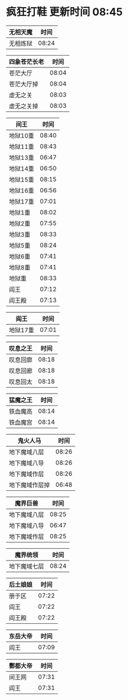 # 疯狂打鞋 更新时间 08:45

| 无相天魔   | 时间    |
|--------|-------|
| 无相炼狱 | 08:24 |

| 四象苍茫长老   | 时间    |
|--------|-------|
| 苍茫大厅 | 08:04 |
| 苍茫大厅掉 | 08:04 |
| 虚无之关 | 08:03 |
| 虚无之关掉 | 08:03 |

| 间王   | 时间    |
|--------|-------|
| 地狱10重 | 08:40 |
| 地狱11重 | 08:43 |
| 地狱13重 | 06:47 |
| 地狱14重 | 06:50 |
| 地狱15重 | 08:15 |
| 地狱16重 | 06:56 |
| 地狱17重 | 07:01 |
| 地狱1重 | 08:02 |
| 地狱2重 | 07:55 |
| 地狱3重 | 08:33 |
| 地狱5重 | 08:24 |
| 地狱6重 | 07:41 |
| 地狱8重 | 07:41 |
| 地狱重 | 08:33 |
| 阎王 | 07:12 |
| 阎王殿 | 07:13 |

| 阎王   | 时间    |
|--------|-------|
| 地狱17重 | 07:01 |

| 叹息之王   | 时间    |
|--------|-------|
| 叹息回廓 | 08:18 |
| 叹息回廊 | 08:18 |
| 叹息回太 | 08:18 |

| 猛魔之王   | 时间    |
|--------|-------|
| 铁血魔高 | 08:14 |
| 铁血魔宫 | 08:14 |

| 鬼火人马   | 时间    |
|--------|-------|
| 地下魔域八层 | 08:26 |
| 地下魔域八导 | 08:26 |
| 地下魔域作层 | 08:26 |
| 地下魔域作层掉 | 06:48 |

| 魔界巨兽   | 时间    |
|--------|-------|
| 地下魔域八层 | 08:25 |
| 地下魔域八导 | 06:47 |
| 地下魔域作层 | 08:25 |

| 魔界统领   | 时间    |
|--------|-------|
| 地下魔域七层 | 08:24 |

| 后土娘娘   | 时间    |
|--------|-------|
| 册于区 | 07:22 |
| 阎王 | 07:22 |
| 阎王殿 | 07:22 |

| 东岳大帝   | 时间    |
|--------|-------|
| 阎王 | 07:09 |

| 酆都大帝   | 时间    |
|--------|-------|
| 间王网 | 07:31 |
| 阎王 | 07:31 |